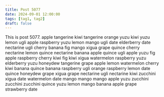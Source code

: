 ```yaml
---
title: Post 5077
date: 2024-09-01 12:00:00
tags: [tag1, tag2]
draft: false
---
```

This is post 5077.
apple
tangerine
kiwi
tangerine
orange
yuzu
kiwi
yuzu
lemon
ugli
apple
raspberry
yuzu
lemon
mango
ugli
date
elderberry
date
nectarine
ugli
cherry
banana
fig
mango
xigua
grape
quince
cherry
nectarine
lemon
quince
nectarine
banana
apple
quince
ugli
apple
yuzu
fig
apple
raspberry
cherry
kiwi
fig
kiwi
xigua
watermelon
raspberry
yuzu
elderberry
yuzu
honeydew
tangerine
grape
apple
lemon
watermelon
cherry
kiwi
banana
quince
banana
raspberry
ugli
orange
raspberry
lemon
date
quince
honeydew
grape
xigua
grape
nectarine
ugli
nectarine
kiwi
zucchini
xigua
date
watermelon
date
mango
mango
mango
apple
yuzu
zucchini
zucchini
zucchini
quince
yuzu
lemon
mango
banana
apple
grape
strawberry
date
